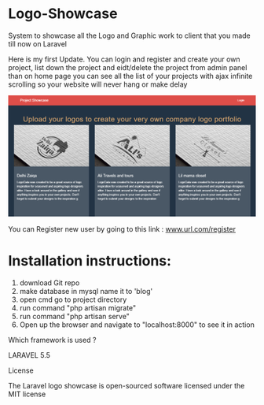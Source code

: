 # Logo-Showcase
System to showcase all the Logo and Graphic work to client that you made till now on Laravel


Here is my first Update. You can login and register and create your own project, list down the project and eidt/delete the project from admin panel than on home page you can see all the list of your projects with ajax infinite scrolling so your website will never hang or make delay

![alt tag](public/uploads/images/Screenshot_17.png)



You can Register new user by going to this link : www.url.com/register

<h1>Installation instructions:</h1>

1) download Git repo
2) make database in mysql name it to 'blog'
3) open cmd go to project directory
4) run command "php artisan migrate"
5) run command "php artisan serve"
6) Open up the browser and navigate to "localhost:8000" to see it in action

Which framework is used ?

LARAVEL 5.5

License

The Laravel logo showcase is open-sourced software licensed under the MIT license

